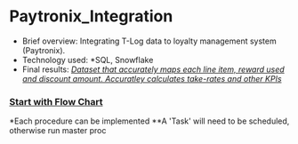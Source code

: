 # Paytronix_Integration
- Brief overview:   Integrating T-Log data to loyalty management system (Paytronix).
- Technology used: *SQL, Snowflake
- Final results: [*Dataset that accurately maps each line item, reward used and discount amount. Accuratley calculates take-rates and other KPIs*](https://public.tableau.com/app/profile/lucjan.konopka/viz/RestaurantsinBerlin/RestaurantsinBerlin)

### [Start with Flow Chart](https://github.com/ccloydbizintel/Paytronix_Integration/blob/main/PXS%20to%20PDI%20Flow%20Chart.pdf)
*Each procedure can be implemented
**A 'Task' will need to be scheduled, otherwise run master proc


